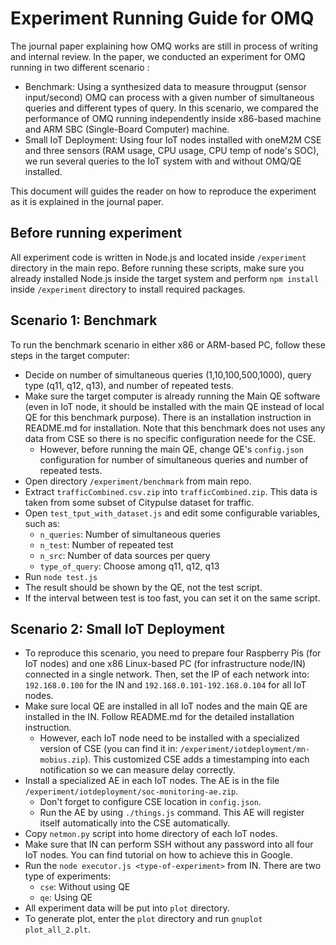 # Experiment Running Guide for OMQ

The journal paper explaining how OMQ works are still in process of writing and internal review.
In the paper, we conducted an experiment for OMQ running in two different scenario :
  * Benchmark: Using a synthesized data to measure througput (sensor input/second) OMQ can process with a given number of simultaneous queries and different types of query. In this scenario, we compared the performance of OMQ running independently inside x86-based machine and ARM SBC (Single-Board Computer) machine.
  * Small IoT Deployment: Using four IoT nodes installed with oneM2M CSE and three sensors (RAM usage, CPU usage, CPU temp of node's SOC), we run several queries to the IoT system with and without OMQ/QE installed.
  
This document will guides the reader on how to reproduce the experiment as it is explained in the journal paper.

## Before running experiment

All experiment code is written in Node.js and located inside `/experiment` directory in the main repo. Before running these scripts, make sure you already installed Node.js inside the target system and perform `npm install` inside `/experiment` directory to install required packages.

## Scenario 1: Benchmark

To run the benchmark scenario in either x86 or ARM-based PC, follow these steps in the target computer:
  - Decide on number of simultaneous queries (1,10,100,500,1000), query type (q11, q12, q13), and number of repeated tests.
  - Make sure the target computer is already running the Main QE software (even in IoT node, it should be installed with the main QE instead of local QE for this benchmark purpose). There is an installation instruction in README.md for installation. Note that this benchmark does not uses any data from CSE so there is no specific configuration neede for the CSE.
    - However, before running the main QE, change QE's `config.json` configuration for number of simultaneous queries and number of repeated tests.
  - Open directory `/experiment/benchmark` from main repo.
  - Extract `trafficCombined.csv.zip` into `trafficCombined.zip`. This data is taken from some subset of Citypulse dataset for traffic.
  - Open `test_tput_with_dataset.js` and edit some configurable variables, such as:
    - `n_queries`: Number of simultaneous queries
    - `n_test`: Number of repeated test
    - `n_src`: Number of data sources per query
    - `type_of_query`: Choose among q11, q12, q13
  - Run `node test.js`
  - The result should be shown by the QE, not the test script.
  - If the interval between test is too fast, you can set it on the same script.

## Scenario 2: Small IoT Deployment

  - To reproduce this scenario, you need to prepare four Raspberry Pis (for IoT nodes) and one x86 Linux-based PC (for infrastructure node/IN) connected in a single network. Then, set the IP of each network into: `192.168.0.100` for the IN and `192.168.0.101-192.168.0.104` for all IoT nodes.
  - Make sure local QE are installed in all IoT nodes and the main QE are installed in the IN. Follow README.md for the detailed installation instruction.
    - However, each IoT node need to be installed with a specialized version of CSE (you can find it in: `/experiment/iotdeployment/mn-mobius.zip`). This customized CSE adds a timestamping into each notification so we can measure delay correctly.
  - Install a specialized AE in each IoT nodes. The AE is in the file `/experiment/iotdeployment/soc-monitoring-ae.zip`.
    - Don't forget to configure CSE location in `config.json`.
    - Run the AE by using `./things.js` command. This AE will register itself automatically into the CSE automatically.
  - Copy `netmon.py` script into home directory of each IoT nodes.
  - Make sure that IN can perform SSH without any password into all four IoT nodes. You can find tutorial on how to achieve this in Google.
  - Run the `node executor.js <type-of-experiment>` from IN. There are two type of experiments:
    - `cse`: Without using QE
    - `qe`: Using QE
  - All experiment data will be put into `plot` directory.
  - To generate plot, enter the `plot` directory and run `gnuplot plot_all_2.plt`.


    
